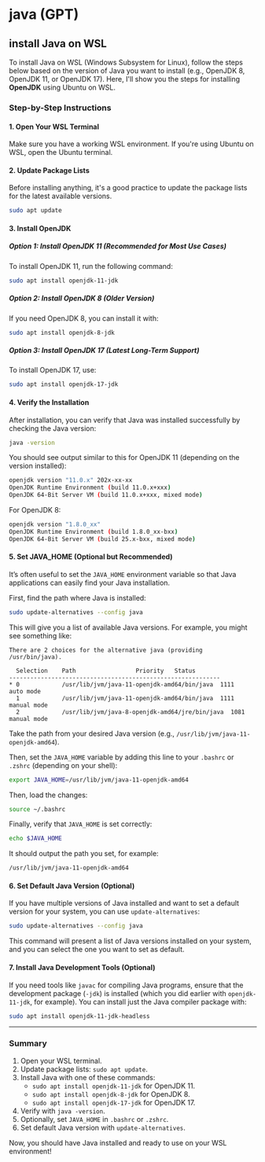 # java (GPT)

## install Java on WSL

To install Java on WSL (Windows Subsystem for Linux), follow the steps below based on the version of Java you want to install (e.g., OpenJDK 8, OpenJDK 11, or OpenJDK 17). Here, I'll show you the steps for installing **OpenJDK** using Ubuntu on WSL.

### Step-by-Step Instructions

#### 1. Open Your WSL Terminal

Make sure you have a working WSL environment. If you're using Ubuntu on WSL, open the Ubuntu terminal.

#### 2. Update Package Lists

Before installing anything, it's a good practice to update the package lists for the latest available versions.

```bash
sudo apt update
```

#### 3. Install OpenJDK

##### Option 1: Install OpenJDK 11 (Recommended for Most Use Cases)

To install OpenJDK 11, run the following command:

```bash
sudo apt install openjdk-11-jdk
```

##### Option 2: Install OpenJDK 8 (Older Version)

If you need OpenJDK 8, you can install it with:

```bash
sudo apt install openjdk-8-jdk
```

##### Option 3: Install OpenJDK 17 (Latest Long-Term Support)

To install OpenJDK 17, use:

```bash
sudo apt install openjdk-17-jdk
```

#### 4. Verify the Installation

After installation, you can verify that Java was installed successfully by checking the Java version:

```bash
java -version
```

You should see output similar to this for OpenJDK 11 (depending on the version installed):

```bash
openjdk version "11.0.x" 202x-xx-xx
OpenJDK Runtime Environment (build 11.0.x+xxx)
OpenJDK 64-Bit Server VM (build 11.0.x+xxx, mixed mode)
```

For OpenJDK 8:

```bash
openjdk version "1.8.0_xx"
OpenJDK Runtime Environment (build 1.8.0_xx-bxx)
OpenJDK 64-Bit Server VM (build 25.x-bxx, mixed mode)
```

#### 5. Set JAVA_HOME (Optional but Recommended)

It’s often useful to set the `JAVA_HOME` environment variable so that Java applications can easily find your Java installation.

First, find the path where Java is installed:

```bash
sudo update-alternatives --config java
```

This will give you a list of available Java versions. For example, you might see something like:

```none
There are 2 choices for the alternative java (providing /usr/bin/java).

  Selection    Path                 Priority   Status
------------------------------------------------------------
* 0            /usr/lib/jvm/java-11-openjdk-amd64/bin/java  1111      auto mode
  1            /usr/lib/jvm/java-11-openjdk-amd64/bin/java  1111      manual mode
  2            /usr/lib/jvm/java-8-openjdk-amd64/jre/bin/java  1081      manual mode
```

Take the path from your desired Java version (e.g., `/usr/lib/jvm/java-11-openjdk-amd64`).

Then, set the `JAVA_HOME` variable by adding this line to your `.bashrc` or `.zshrc` (depending on your shell):

```bash
export JAVA_HOME=/usr/lib/jvm/java-11-openjdk-amd64
```

Then, load the changes:

```bash
source ~/.bashrc
```

Finally, verify that `JAVA_HOME` is set correctly:

```bash
echo $JAVA_HOME
```

It should output the path you set, for example:

```bash
/usr/lib/jvm/java-11-openjdk-amd64
```

#### 6. Set Default Java Version (Optional)

If you have multiple versions of Java installed and want to set a default version for your system, you can use `update-alternatives`:

```bash
sudo update-alternatives --config java
```

This command will present a list of Java versions installed on your system, and you can select the one you want to set as default.

#### 7. Install Java Development Tools (Optional)

If you need tools like `javac` for compiling Java programs, ensure that the development package (`-jdk`) is installed (which you did earlier with `openjdk-11-jdk`, for example). You can install just the Java compiler package with:

```bash
sudo apt install openjdk-11-jdk-headless
```

---

### Summary

1. Open your WSL terminal.
2. Update package lists: `sudo apt update`.
3. Install Java with one of these commands:
   - `sudo apt install openjdk-11-jdk` for OpenJDK 11.
   - `sudo apt install openjdk-8-jdk` for OpenJDK 8.
   - `sudo apt install openjdk-17-jdk` for OpenJDK 17.
4. Verify with `java -version`.
5. Optionally, set `JAVA_HOME` in `.bashrc` or `.zshrc`.
6. Set default Java version with `update-alternatives`.

Now, you should have Java installed and ready to use on your WSL environment!
